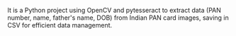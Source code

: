 It is a Python project using OpenCV and pytesseract to extract data (PAN number, name, father's name, DOB) from Indian PAN card images, saving in CSV for efficient data management.
